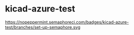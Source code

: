 # kicad-azure-test
https://nopeppermint.semaphoreci.com/badges/kicad-azure-test/branches/set-up-semaphore.svg
